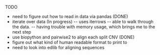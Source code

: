 TODO
- need to figure out how to read in data via pandas (DONE)
- iterate over data (In progress)
-- uses iterrows
-- able to walk through the data.
-- having trouble with memory usage, which brings me to the next step
- use biopython and pairwise2 to align each split CNV (DONE)
- figure out what kind of human readable format to print to
- need to look into edlib for aligning sequences